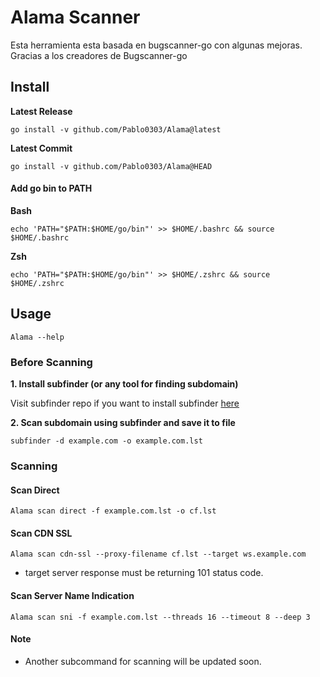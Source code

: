 # Alama Scanner

Esta herramienta esta basada en bugscanner-go con algunas mejoras. Gracias a los creadores de Bugscanner-go

Install
-------

**Latest Release**

	go install -v github.com/Pablo0303/Alama@latest

**Latest Commit**

	go install -v github.com/Pablo0303/Alama@HEAD


#### Add go bin to PATH

**Bash**

	echo 'PATH="$PATH:$HOME/go/bin"' >> $HOME/.bashrc && source $HOME/.bashrc

**Zsh**

	echo 'PATH="$PATH:$HOME/go/bin"' >> $HOME/.zshrc && source $HOME/.zshrc


Usage
-----

	Alama --help


### Before Scanning

**1. Install subfinder (or any tool for finding subdomain)**

Visit subfinder repo if you want to install subfinder [here](https://github.com/projectdiscovery/subfinder#installation)


**2. Scan subdomain using subfinder and save it to file**

	subfinder -d example.com -o example.com.lst


### Scanning

#### Scan Direct

	Alama scan direct -f example.com.lst -o cf.lst

#### Scan CDN SSL

	Alama scan cdn-ssl --proxy-filename cf.lst --target ws.example.com

* target server response must be returning 101 status code.

#### Scan Server Name Indication

	Alama scan sni -f example.com.lst --threads 16 --timeout 8 --deep 3

#### Note

* Another subcommand for scanning will be updated soon.
